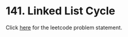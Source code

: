 # 141. Linked List Cycle

Click [here](https://leetcode.com/problems/linked-list-cycle/) for the leetcode problem statement.
